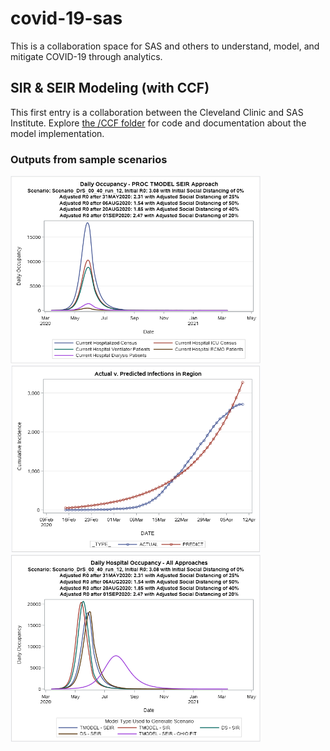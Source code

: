 # covid-19-sas

This is a collaboration space for SAS and others to understand, model, and mitigate COVID-19 through analytics.

## SIR & SEIR Modeling (with CCF)

This first entry is a collaboration between the Cleveland Clinic and SAS Institute. Explore [the /CCF folder](./CCF)
for code and documentation about the model implementation.

### Outputs from sample scenarios

<img alt="Daily Hosp. Occ. via SEIR approach using TMODEL" src="./CCF/sample-output/dailyocc_tmodel_seir.png" width="400"/>

<img alt="Act vs Pred in scenario" src="./CCF/sample-output/prd_vs_act.png" width="400"/>

<img alt="Daily Hosp. Occ. all approaches" src="./CCF/sample-output/dailyocc_all.png" width="400"/>
